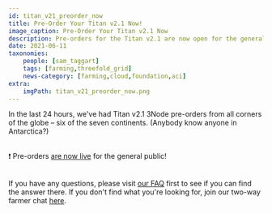 ```yaml
---
id: titan_v21_preorder_now
title: Pre-Order Your Titan v2.1 Now!
image_caption: Pre-Order Your Titan v2.1 Now
description: Pre-orders for the Titan v2.1 are now open for the general public!
date: 2021-06-11
taxonomies:
    people: [sam_taggart]
    tags: [farming,threefold_grid]
    news-category: [farming,cloud,foundation,aci]
extra:
    imgPath: titan_v21_preorder_now.png
---
```


In the last 24 hours, we've had Titan v2.1 3Node pre-orders from all corners of the globe – six of the seven continents. (Anybody know anyone in Antarctica?)
<br/>
<br/>

❗️ Pre-orders [are now live](https://pre-order.threefold.tech/) for the general public!
<br/>
<br/>

If you have any questions, please visit [our FAQ](https://forum.threefold.io/t/nodeshop-pre-order-faq/853) first to see if you can find the answer there. If you don't find what you're looking for, join our two-way farmer chat [here](https://t.me/threefoldfarmers).
